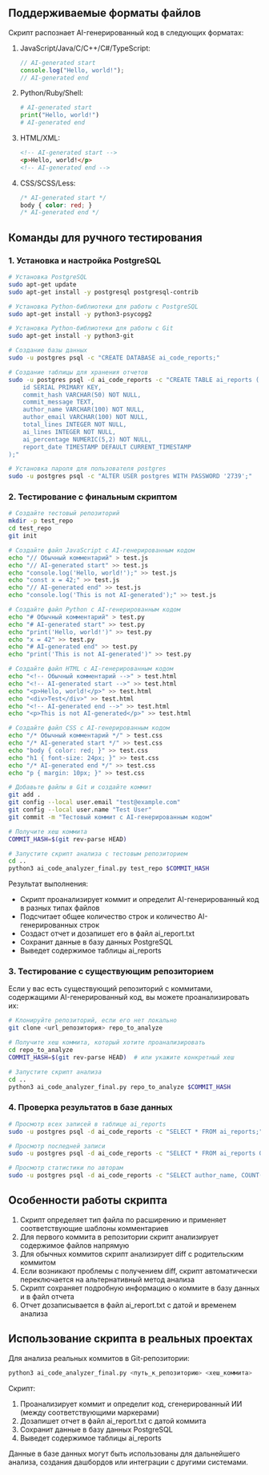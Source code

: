 ## Поддерживаемые форматы файлов

Скрипт распознает AI-генерированный код в следующих форматах:

1. JavaScript/Java/C/C++/C#/TypeScript:
   ```javascript
   // AI-generated start
   console.log("Hello, world!");
   // AI-generated end
   ```

2. Python/Ruby/Shell:
   ```python
   # AI-generated start
   print("Hello, world!")
   # AI-generated end
   ```

3. HTML/XML:
   ```html
   <!-- AI-generated start -->
   <p>Hello, world!</p>
   <!-- AI-generated end -->
   ```

4. CSS/SCSS/Less:
   ```css
   /* AI-generated start */
   body { color: red; }
   /* AI-generated end */
   ```

## Команды для ручного тестирования

### 1. Установка и настройка PostgreSQL

```bash
# Установка PostgreSQL
sudo apt-get update
sudo apt-get install -y postgresql postgresql-contrib

# Установка Python-библиотеки для работы с PostgreSQL
sudo apt-get install -y python3-psycopg2

# Установка Python-библиотеки для работы с Git
sudo apt-get install -y python3-git

# Создание базы данных
sudo -u postgres psql -c "CREATE DATABASE ai_code_reports;"

# Создание таблицы для хранения отчетов
sudo -u postgres psql -d ai_code_reports -c "CREATE TABLE ai_reports (
    id SERIAL PRIMARY KEY,
    commit_hash VARCHAR(50) NOT NULL,
    commit_message TEXT,
    author_name VARCHAR(100) NOT NULL,
    author_email VARCHAR(100) NOT NULL,
    total_lines INTEGER NOT NULL,
    ai_lines INTEGER NOT NULL,
    ai_percentage NUMERIC(5,2) NOT NULL,
    report_date TIMESTAMP DEFAULT CURRENT_TIMESTAMP
);"

# Установка пароля для пользователя postgres
sudo -u postgres psql -c "ALTER USER postgres WITH PASSWORD '2739';"
```

### 2. Тестирование с финальным скриптом

```bash
# Создайте тестовый репозиторий
mkdir -p test_repo
cd test_repo
git init

# Создайте файл JavaScript с AI-генерированным кодом
echo "// Обычный комментарий" > test.js
echo "// AI-generated start" >> test.js
echo "console.log('Hello, world!');" >> test.js
echo "const x = 42;" >> test.js
echo "// AI-generated end" >> test.js
echo "console.log('This is not AI-generated');" >> test.js

# Создайте файл Python с AI-генерированным кодом
echo "# Обычный комментарий" > test.py
echo "# AI-generated start" >> test.py
echo "print('Hello, world!')" >> test.py
echo "x = 42" >> test.py
echo "# AI-generated end" >> test.py
echo "print('This is not AI-generated')" >> test.py

# Создайте файл HTML с AI-генерированным кодом
echo "<!-- Обычный комментарий -->" > test.html
echo "<!-- AI-generated start -->" >> test.html
echo "<p>Hello, world!</p>" >> test.html
echo "<div>Test</div>" >> test.html
echo "<!-- AI-generated end -->" >> test.html
echo "<p>This is not AI-generated</p>" >> test.html

# Создайте файл CSS с AI-генерированным кодом
echo "/* Обычный комментарий */" > test.css
echo "/* AI-generated start */" >> test.css
echo "body { color: red; }" >> test.css
echo "h1 { font-size: 24px; }" >> test.css
echo "/* AI-generated end */" >> test.css
echo "p { margin: 10px; }" >> test.css

# Добавьте файлы в Git и создайте коммит
git add .
git config --local user.email "test@example.com"
git config --local user.name "Test User"
git commit -m "Тестовый коммит с AI-генерированным кодом"

# Получите хеш коммита
COMMIT_HASH=$(git rev-parse HEAD)

# Запустите скрипт анализа с тестовым репозиторием
cd ..
python3 ai_code_analyzer_final.py test_repo $COMMIT_HASH
```

Результат выполнения:
- Скрипт проанализирует коммит и определит AI-генерированный код в разных типах файлов
- Подсчитает общее количество строк и количество AI-генерированных строк
- Создаст отчет и дозапишет его в файл ai_report.txt
- Сохранит данные в базу данных PostgreSQL
- Выведет содержимое таблицы ai_reports

### 3. Тестирование с существующим репозиторием

Если у вас есть существующий репозиторий с коммитами, содержащими AI-генерированный код, вы можете проанализировать их:

```bash
# Клонируйте репозиторий, если его нет локально
git clone <url_репозитория> repo_to_analyze

# Получите хеш коммита, который хотите проанализировать
cd repo_to_analyze
COMMIT_HASH=$(git rev-parse HEAD)  # или укажите конкретный хеш

# Запустите скрипт анализа
cd ..
python3 ai_code_analyzer_final.py repo_to_analyze $COMMIT_HASH
```

### 4. Проверка результатов в базе данных

```bash
# Просмотр всех записей в таблице ai_reports
sudo -u postgres psql -d ai_code_reports -c "SELECT * FROM ai_reports;"

# Просмотр последней записи
sudo -u postgres psql -d ai_code_reports -c "SELECT * FROM ai_reports ORDER BY report_date DESC LIMIT 1;"

# Просмотр статистики по авторам
sudo -u postgres psql -d ai_code_reports -c "SELECT author_name, COUNT(*), AVG(ai_percentage) FROM ai_reports GROUP BY author_name;"
```

## Особенности работы скрипта

1. Скрипт определяет тип файла по расширению и применяет соответствующие шаблоны комментариев
2. Для первого коммита в репозитории скрипт анализирует содержимое файлов напрямую
3. Для обычных коммитов скрипт анализирует diff с родительским коммитом
4. Если возникают проблемы с получением diff, скрипт автоматически переключается на альтернативный метод анализа
5. Скрипт сохраняет подробную информацию о коммите в базу данных и в файл отчета
6. Отчет дозаписывается в файл ai_report.txt с датой и временем анализа

## Использование скрипта в реальных проектах

Для анализа реальных коммитов в Git-репозитории:
```bash
python3 ai_code_analyzer_final.py <путь_к_репозиторию> <хеш_коммита>
```

Скрипт:
1. Проанализирует коммит и определит код, сгенерированный ИИ (между соответствующими маркерами)
2. Дозапишет отчет в файл ai_report.txt с датой коммита
3. Сохранит данные в базу данных PostgreSQL
4. Выведет содержимое таблицы ai_reports

Данные в базе данных могут быть использованы для дальнейшего анализа, создания дашбордов или интеграции с другими системами.
